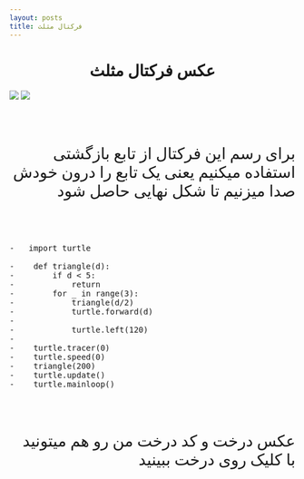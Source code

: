 ```yaml
---
layout: posts
title: فرکتال مثلث
---
```

<h1 style="text-align: center; font-family: B titr;"> عکس فرکتال مثلث</h1>
<img src="Capture.JPG" >
<img src="1234568789.JPG" >

<br><br>

<p style="text-align: right; font-family: B nazanin ; font-size:200%; "> برای رسم این فرکتال از تابع بازگشتی استفاده میکنیم یعنی یک تابع را درون خودش صدا میزنیم تا شکل نهایی حاصل شود<p>

<br><br>
<pre>
-   import turtle

-    def triangle(d):
-        if d < 5:
-            return    
-        for _ in range(3):
-            triangle(d/2)
-            turtle.forward(d)
-            
-            turtle.left(120)
-    
-    turtle.tracer(0)
-    turtle.speed(0)
-    triangle(200)
-    turtle.update()
-    turtle.mainloop()
</pre>    
  
<br><br>


<p style="text-align: right; font-family: B  nazanin ; font-size:200%; "> عکس درخت و کد درخت من رو هم میتونید با کلیک روی 
<a herf="http://file:///C:/git/FC02031/s9/tree.html">درخت </a>
    ببینید </p>
   